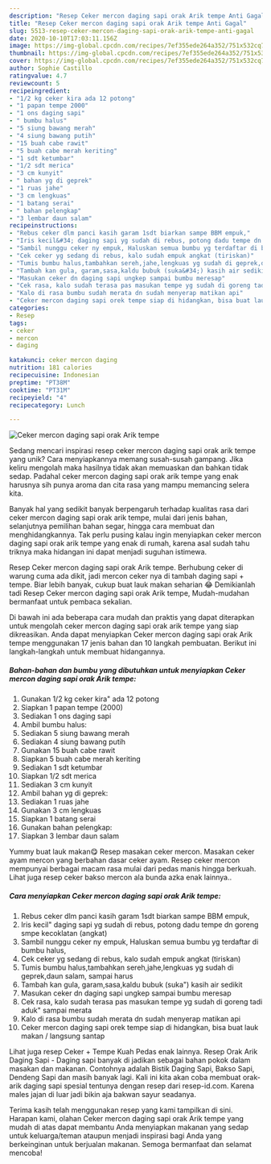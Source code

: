 ```yaml
---
description: "Resep Ceker mercon daging sapi orak Arik tempe Anti Gagal"
title: "Resep Ceker mercon daging sapi orak Arik tempe Anti Gagal"
slug: 5513-resep-ceker-mercon-daging-sapi-orak-arik-tempe-anti-gagal
date: 2020-10-10T17:03:11.156Z
image: https://img-global.cpcdn.com/recipes/7ef355ede264a352/751x532cq70/ceker-mercon-daging-sapi-orak-arik-tempe-foto-resep-utama.jpg
thumbnail: https://img-global.cpcdn.com/recipes/7ef355ede264a352/751x532cq70/ceker-mercon-daging-sapi-orak-arik-tempe-foto-resep-utama.jpg
cover: https://img-global.cpcdn.com/recipes/7ef355ede264a352/751x532cq70/ceker-mercon-daging-sapi-orak-arik-tempe-foto-resep-utama.jpg
author: Sophie Castillo
ratingvalue: 4.7
reviewcount: 5
recipeingredient:
- "1/2 kg ceker kira ada 12 potong"
- "1 papan tempe 2000"
- "1 ons daging sapi"
- " bumbu halus"
- "5 siung bawang merah"
- "4 siung bawang putih"
- "15 buah cabe rawit"
- "5 buah cabe merah keriting"
- "1 sdt ketumbar"
- "1/2 sdt merica"
- "3 cm kunyit"
- " bahan yg di geprek"
- "1 ruas jahe"
- "3 cm lengkuas"
- "1 batang serai"
- " bahan pelengkap"
- "3 lembar daun salam"
recipeinstructions:
- "Rebus ceker dlm panci kasih garam 1sdt biarkan sampe BBM empuk,"
- "Iris kecil&#34; daging sapi yg sudah di rebus, potong dadu tempe dn goreng smpe kecoklatan (angkat)"
- "Sambil nunggu ceker ny empuk, Haluskan semua bumbu yg terdaftar di bumbu halus,"
- "Cek ceker yg sedang di rebus, kalo sudah empuk angkat (tiriskan)"
- "Tumis bumbu halus,tambahkan sereh,jahe,lengkuas yg sudah di geprek,daun salam, sampai harus"
- "Tambah kan gula, garam,sasa,kaldu bubuk (suka&#34;) kasih air sedikit"
- "Masukan ceker dn daging sapi ungkep sampai bumbu meresap"
- "Cek rasa, kalo sudah terasa pas masukan tempe yg sudah di goreng tadi aduk&#34; sampai merata"
- "Kalo di rasa bumbu sudah merata dn sudah menyerap matikan api"
- "Ceker mercon daging sapi orek tempe siap di hidangkan, bisa buat lauk makan / langsung santap"
categories:
- Resep
tags:
- ceker
- mercon
- daging

katakunci: ceker mercon daging 
nutrition: 181 calories
recipecuisine: Indonesian
preptime: "PT38M"
cooktime: "PT31M"
recipeyield: "4"
recipecategory: Lunch

---
```



![Ceker mercon daging sapi orak Arik tempe](https://img-global.cpcdn.com/recipes/7ef355ede264a352/751x532cq70/ceker-mercon-daging-sapi-orak-arik-tempe-foto-resep-utama.jpg)

Sedang mencari inspirasi resep ceker mercon daging sapi orak arik tempe yang unik? Cara menyiapkannya memang susah-susah gampang. Jika keliru mengolah maka hasilnya tidak akan memuaskan dan bahkan tidak sedap. Padahal ceker mercon daging sapi orak arik tempe yang enak harusnya sih punya aroma dan cita rasa yang mampu memancing selera kita.

Banyak hal yang sedikit banyak berpengaruh terhadap kualitas rasa dari ceker mercon daging sapi orak arik tempe, mulai dari jenis bahan, selanjutnya pemilihan bahan segar, hingga cara membuat dan menghidangkannya. Tak perlu pusing kalau ingin menyiapkan ceker mercon daging sapi orak arik tempe yang enak di rumah, karena asal sudah tahu triknya maka hidangan ini dapat menjadi suguhan istimewa.

Resep Ceker mercon daging sapi orak Arik tempe. Berhubung ceker di warung cuma ada dikit, jadi mercon ceker nya di tambah daging sapi + tempe. Biar lebih banyak, cukup buat lauk makan seharian 😂 Demikianlah tadi Resep Ceker mercon daging sapi orak Arik tempe, Mudah-mudahan bermanfaat untuk pembaca sekalian.


Di bawah ini ada beberapa cara mudah dan praktis yang dapat diterapkan untuk mengolah ceker mercon daging sapi orak arik tempe yang siap dikreasikan. Anda dapat menyiapkan Ceker mercon daging sapi orak Arik tempe menggunakan 17 jenis bahan dan 10 langkah pembuatan. Berikut ini langkah-langkah untuk membuat hidangannya.

<!--inarticleads1-->

##### Bahan-bahan dan bumbu yang dibutuhkan untuk menyiapkan Ceker mercon daging sapi orak Arik tempe:

1. Gunakan 1/2 kg ceker kira&#34; ada 12 potong
1. Siapkan 1 papan tempe (2000)
1. Sediakan 1 ons daging sapi
1. Ambil  bumbu halus:
1. Sediakan 5 siung bawang merah
1. Sediakan 4 siung bawang putih
1. Gunakan 15 buah cabe rawit
1. Siapkan 5 buah cabe merah keriting
1. Sediakan 1 sdt ketumbar
1. Siapkan 1/2 sdt merica
1. Sediakan 3 cm kunyit
1. Ambil  bahan yg di geprek:
1. Sediakan 1 ruas jahe
1. Gunakan 3 cm lengkuas
1. Siapkan 1 batang serai
1. Gunakan  bahan pelengkap:
1. Siapkan 3 lembar daun salam


Yummy buat lauk makan😋 Resep masakan ceker mercon. Masakan ceker ayam mercon yang berbahan dasar ceker ayam. Resep ceker mercon mempunyai berbagai macam rasa mulai dari pedas manis hingga berkuah. Lihat juga resep ceker bakso mercon ala bunda azka enak lainnya.. 

<!--inarticleads2-->

##### Cara menyiapkan Ceker mercon daging sapi orak Arik tempe:

1. Rebus ceker dlm panci kasih garam 1sdt biarkan sampe BBM empuk,
1. Iris kecil&#34; daging sapi yg sudah di rebus, potong dadu tempe dn goreng smpe kecoklatan (angkat)
1. Sambil nunggu ceker ny empuk, Haluskan semua bumbu yg terdaftar di bumbu halus,
1. Cek ceker yg sedang di rebus, kalo sudah empuk angkat (tiriskan)
1. Tumis bumbu halus,tambahkan sereh,jahe,lengkuas yg sudah di geprek,daun salam, sampai harus
1. Tambah kan gula, garam,sasa,kaldu bubuk (suka&#34;) kasih air sedikit
1. Masukan ceker dn daging sapi ungkep sampai bumbu meresap
1. Cek rasa, kalo sudah terasa pas masukan tempe yg sudah di goreng tadi aduk&#34; sampai merata
1. Kalo di rasa bumbu sudah merata dn sudah menyerap matikan api
1. Ceker mercon daging sapi orek tempe siap di hidangkan, bisa buat lauk makan / langsung santap


Lihat juga resep Ceker + Tempe Kuah Pedas enak lainnya. Resep Orak Arik Daging Sapi - Daging sapi banyak di jadikan sebagai bahan pokok dalam masakan dan makanan. Contohnya adalah Bistik Daging Sapi, Bakso Sapi, Dendeng Sapi dan masih banyak lagi. Kali ini kita akan coba membuat orak-arik daging sapi spesial tentunya dengan resep dari resep-id.com. Karena males jajan di luar jadi bikin aja bakwan sayur seadanya. 

Terima kasih telah menggunakan resep yang kami tampilkan di sini. Harapan kami, olahan Ceker mercon daging sapi orak Arik tempe yang mudah di atas dapat membantu Anda menyiapkan makanan yang sedap untuk keluarga/teman ataupun menjadi inspirasi bagi Anda yang berkeinginan untuk berjualan makanan. Semoga bermanfaat dan selamat mencoba!

